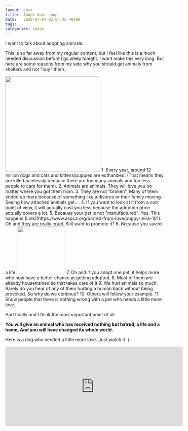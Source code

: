 ```yaml
---
layout: post
title:  Adopt dont shop
date:   2020-07-07 02:04:45 +0400
tags: 
categories: space
---
```


I want to talk about adopting animals.

This is so far away from my regular content, but I feel like this is a much needed discussion before I go sleep tonight.
I wont make this very long. But here are some reasons from my side why you should get animals from shelters and not "buy" them.

<img src= "https://cbsnews1.cbsistatic.com/hub/i/2015/04/07/548e24ea-376d-4b6a-a04e-85c0ff584fb4/northforkshelterdog.jpg" height ="300" />
1. Every year, around 12 million dogs and cats and kittens/puppies  are euthanized. (That means they are killed painlessly because there are too many animals and too less people to care for them). 
2. Animals are animals. They will love you no matter where you got them from. 
3. They are not "broken". Many of them ended up there because of something like a divorce or their family moving. Seeing how attached animals get....
4. If you want to look at it from a cost point of view, it will actually cost you less because the adoption price actually covers a lot.
5. Because your pet is not "manufactured". Yes. This happens.[Link](https://www.aspca.org/barred-from-love/puppy-mills-101).  Oh and they are really cruel. Still want to promote it?
6. Because you saved a life. <img src = "https://www.adoptapet.com/blog/uploads/2014/04/take-us-home-kittens.jpg" height= "150"/>
7. Oh and if you adopt one pet, it helps more who now have a better chance at getting adopted.
8. Most of them are already housetrained so that takes care of it
9. We hurt animals so much. Rarely do you hear of any of them hurting a human back without being provoked. So why do we continue?
10. Others will follow your example.
11. Show people that there is nothing wrong with a pet who needs a little more love.

And finally and I think the most important point of all.

**You will give an animal who has received nothing but hatred, a life and a home. And you will have changed its whole world.**

Here is a dog who needed a little more love. Just watch it :)
<iframe width="560" height="250" src="https://www.youtube.com/embed/EVwnDS7nrWI" frameborder="0" allow="accelerometer; autoplay; encrypted-media; gyroscope; picture-in-picture" allowfullscreen></iframe>


